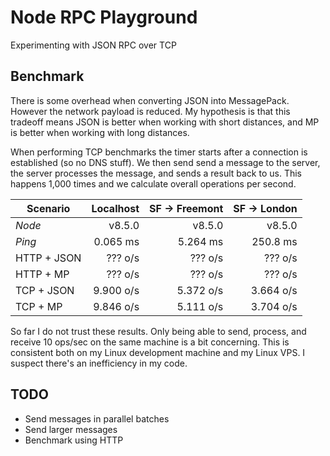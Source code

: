 # Node RPC Playground

Experimenting with JSON RPC over TCP

## Benchmark

There is some overhead when converting JSON into MessagePack. However the network payload is reduced. My hypothesis is that this tradeoff means JSON is better when working with short distances, and MP is better when working with long distances.

When performing TCP benchmarks the timer starts after a connection is established (so no DNS stuff). We then send send a message to the server, the server processes the message, and sends a result back to us. This happens 1,000 times and we calculate overall operations per second.

| Scenario    | Localhost | SF -> Freemont | SF -> London |
|-------------|----------:|---------------:|-------------:|
| _Node_      | v8.5.0    | v8.5.0         | v8.5.0       |
| _Ping_      | 0.065 ms  | 5.264 ms       | 250.8 ms     |
| HTTP + JSON | ??? o/s   | ??? o/s        | ??? o/s      |
| HTTP + MP   | ??? o/s   | ??? o/s        | ??? o/s      |
| TCP + JSON  | 9.900 o/s | 5.372 o/s      | 3.664 o/s    |
| TCP + MP    | 9.846 o/s | 5.111 o/s      | 3.704 o/s    |

So far I do not trust these results. Only being able to send, process, and receive 10 ops/sec on the same machine is a bit concerning. This is consistent both on my Linux development machine and my Linux VPS. I suspect there's an inefficiency in my code.

## TODO

* Send messages in parallel batches
* Send larger messages
* Benchmark using HTTP
